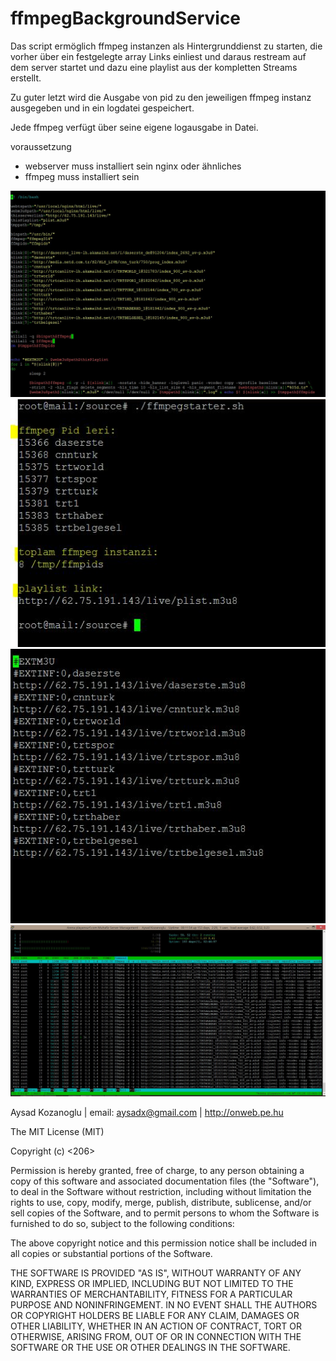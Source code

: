 # ffmpegBackgroundService

Das script ermöglich ffmpeg instanzen als Hintergrunddienst zu starten, die vorher über ein festgelegte array Links einliest und daraus restream auf dem server startet und dazu eine playlist aus der kompletten Streams erstellt.

Zu guter letzt wird die Ausgabe von pid zu den jeweiligen ffmpeg instanz ausgegeben und in ein logdatei gespeichert.

Jede ffmpeg verfügt über seine eigene logausgabe in Datei.

voraussetzung
- webserver muss installiert sein nginx oder ähnliches
- ffmpeg muss installiert sein

<img src="ffmpeg-starter1_aysad_koaznoglu.JPG" />
<img src="ffmpeg-starter_info_aysad_koaznoglu.JPG" />
<img src="ffmpeg-starter_auto_playlist_aysad_koaznoglu.JPG" />
<img src="ffmpeg_7instance.JPG" />


Aysad Kozanoglu | email: aysadx@gmail.com | http://onweb.pe.hu


The MIT License (MIT)

Copyright (c) <206> <copyright Aysad Kozanoglu>

Permission is hereby granted, free of charge, to any person obtaining a copy of this software and associated documentation files (the "Software"), to deal in the Software without restriction, including without limitation the rights to use, copy, modify, merge, publish, distribute, sublicense, and/or sell copies of the Software, and to permit persons to whom the Software is furnished to do so, subject to the following conditions:

The above copyright notice and this permission notice shall be included in all copies or substantial portions of the Software.

THE SOFTWARE IS PROVIDED "AS IS", WITHOUT WARRANTY OF ANY KIND, EXPRESS OR IMPLIED, INCLUDING BUT NOT LIMITED TO THE WARRANTIES OF MERCHANTABILITY, FITNESS FOR A PARTICULAR PURPOSE AND NONINFRINGEMENT. IN NO EVENT SHALL THE AUTHORS OR COPYRIGHT HOLDERS BE LIABLE FOR ANY CLAIM, DAMAGES OR OTHER LIABILITY, WHETHER IN AN ACTION OF CONTRACT, TORT OR OTHERWISE, ARISING FROM, OUT OF OR IN CONNECTION WITH THE SOFTWARE OR THE USE OR OTHER DEALINGS IN THE SOFTWARE.
